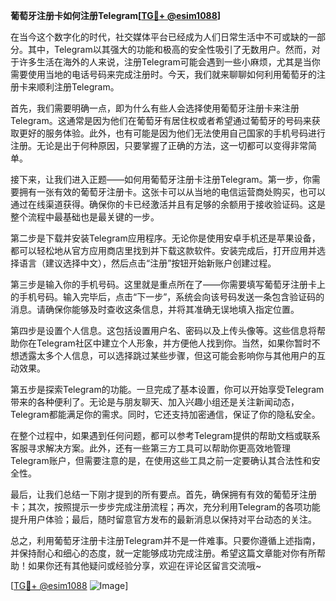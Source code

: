 **葡萄牙注册卡如何注册Telegram[[TG💪+ @esim1088](https://t.me/s/esim1088)]**

在当今这个数字化的时代，社交媒体平台已经成为人们日常生活中不可或缺的一部分。其中，Telegram以其强大的功能和极高的安全性吸引了无数用户。然而，对于许多生活在海外的人来说，注册Telegram可能会遇到一些小麻烦，尤其是当你需要使用当地的电话号码来完成注册时。今天，我们就来聊聊如何利用葡萄牙的注册卡来顺利注册Telegram。

首先，我们需要明确一点，即为什么有些人会选择使用葡萄牙注册卡来注册Telegram。这通常是因为他们在葡萄牙有居住权或者希望通过葡萄牙的号码来获取更好的服务体验。此外，也有可能是因为他们无法使用自己国家的手机号码进行注册。无论是出于何种原因，只要掌握了正确的方法，这一切都可以变得非常简单。

接下来，让我们进入正题——如何用葡萄牙注册卡注册Telegram。第一步，你需要拥有一张有效的葡萄牙注册卡。这张卡可以从当地的电信运营商处购买，也可以通过在线渠道获得。确保你的卡已经激活并且有足够的余额用于接收验证码。这是整个流程中最基础也是最关键的一步。

第二步是下载并安装Telegram应用程序。无论你是使用安卓手机还是苹果设备，都可以轻松地从官方应用商店里找到并下载这款软件。安装完成后，打开应用并选择语言（建议选择中文），然后点击“注册”按钮开始新账户创建过程。

第三步是输入你的手机号码。这里就是重点所在了——你需要填写葡萄牙注册卡上的手机号码。输入完毕后，点击“下一步”，系统会向该号码发送一条包含验证码的消息。请确保你能够及时查收这条信息，并将其准确无误地填入指定位置。

第四步是设置个人信息。这包括设置用户名、密码以及上传头像等。这些信息将帮助你在Telegram社区中建立个人形象，并方便他人找到你。当然，如果你暂时不想透露太多个人信息，可以选择跳过某些步骤，但这可能会影响你与其他用户的互动效果。

第五步是探索Telegram的功能。一旦完成了基本设置，你可以开始享受Telegram带来的各种便利了。无论是与朋友聊天、加入兴趣小组还是关注新闻动态，Telegram都能满足你的需求。同时，它还支持加密通信，保证了你的隐私安全。

在整个过程中，如果遇到任何问题，都可以参考Telegram提供的帮助文档或联系客服寻求解决方案。此外，还有一些第三方工具可以帮助你更高效地管理Telegram账户，但需要注意的是，在使用这些工具之前一定要确认其合法性和安全性。

最后，让我们总结一下刚才提到的所有要点。首先，确保拥有有效的葡萄牙注册卡；其次，按照提示一步步完成注册流程；再次，充分利用Telegram的各项功能提升用户体验；最后，随时留意官方发布的最新消息以保持对平台动态的关注。

总之，利用葡萄牙注册卡注册Telegram并不是一件难事。只要你遵循上述指南，并保持耐心和细心的态度，就一定能够成功完成注册。希望这篇文章能对你有所帮助！如果你还有其他疑问或经验分享，欢迎在评论区留言交流哦~

[[TG💪+ @esim1088](https://t.me/s/esim1088) ![Image](https://i.postimg.cc/4NQfJmqS/Snipaste-2025-05-13-00-14-12.png)]